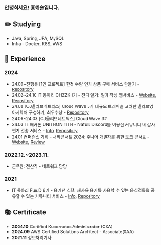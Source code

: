 ### 안녕하세요! 홍예슬입니다.

## ✏️ Studying
- Java, Spring, JPA, MySQL
- Infra - Docker, K8S, AWS

## 🌱 Experience

### 2024

- 24.09~진행중 [1인 프로젝트] 한정 수량 인기 상품 구매 서비스 만들기 - [Repository](https://github.com/HongYeseul/hotdeal-be)
- 24.02~24.10 IT 동아리 CHZZK 1기 - 잔디 일기: 일기 작성 웹서비스 - [Website](https://grassdiary.site/), [Repository](https://github.com/CHZZK-Study/Grass-Diary-Server)
- 24.08 [CJ올리브네트웍스] Cloud Wave 3기 대규모 트래픽을 고려한 올리브영 아키텍처 구성하기, 최우수상 - [Repository](https://github.com/cwave-druwa)
- 24.06~24.08 [CJ올리브네트웍스] Cloud Wave 3기
- 24.03 IT 해커톤 UNITHON 11TH - Nafull: Discord를 이용한 커뮤니티 내 감사 편지 전송 서비스 - [Info](https://www.unit.center/5d50ebd0-5884-4ef8-a066-e9d7d3f083c7), [Repository](https://github.com/NafullNafull/Nafull-server)
- 24.01 컨퍼런스 기획 - 새싹콘서트 2024: 주니어 개발자를 위한 토크 콘서트 - [Website](https://sskcon2024.vercel.app/), [Review](https://yeseul-dev.tistory.com/6)


### 2022.12.~2023.11.
- 군무원: 전산직 - 네트워크 담당

### 2021
- IT 동아리 Fun.D 6기 - 용기낸 식당: 재사용 용기를 사용할 수 있는 음식점들을 공유할 수 있는 커뮤니티 서비스 - [Info](https://koreashe.org/board/?mode=view&post_id=4130), [Repository](https://github.com/ContainerRestaurant/ContainerRestaurant-Server)

## 📚 Certificate

- **2024.10** Certified Kubernetes Administrator (CKA)
- **2024.09** AWS Certified Solutions Architect - Associate(SAA)
- **2021.11** 정보처리기사

